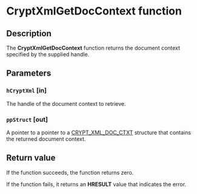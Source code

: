 # CryptXmlGetDocContext function

## Description

The **CryptXmlGetDocContext** function returns the document context specified by the supplied handle.

## Parameters

### `hCryptXml` [in]

The handle of the document context to retrieve.

### `ppStruct` [out]

A pointer to a pointer to a [CRYPT_XML_DOC_CTXT](https://learn.microsoft.com/windows/desktop/api/cryptxml/ns-cryptxml-crypt_xml_doc_ctxt) structure that contains the returned document context.

## Return value

If the function succeeds, the function returns zero.

If the function fails, it returns an **HRESULT** value that indicates the error.